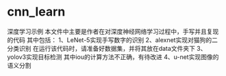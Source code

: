 # cnn_learn
深度学习示例
本文件中主要是作者在对深度神经网络学习过程中，手写并且复现的代码
其中包括：
1、LeNet-5实现手写数字的识别
2、alexnet实现对猫狗的二分类识别
在运行该代码时，请准备好数据集，并将其放在data文件夹下
3、yolov3实现目标检测
其中iou的计算方法不正确，有待改进
4、u-net实现图像的语义分割
